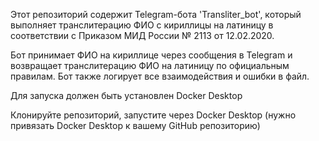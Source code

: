 Этот репозиторий содержит Telegram-бота 'Transliter_bot', который выполняет транслитерацию ФИО с кириллицы на латиницу в соответствии с Приказом МИД России № 2113 от 12.02.2020.

Бот принимает ФИО на кириллице через сообщения в Telegram и возвращает транслитерацию ФИО на латиницу по официальным правилам. Бот также логирует все взаимодействия и ошибки в файл.

Для запуска должен быть установлен Docker Desktop

Клонируйте репозиторий, запустите через Docker Desktop (нужно привязать Docker Desktop к вашему GitHub репозиторию)